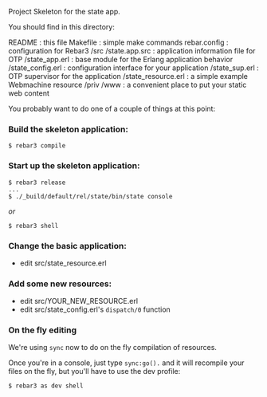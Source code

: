 Project Skeleton for the state app.

You should find in this directory:

README : this file
Makefile : simple make commands
rebar.config : configuration for Rebar3
/src
  /state.app.src : application information file for OTP
  /state_app.erl : base module for the Erlang application behavior
  /state_config.erl : configuration interface for your application
  /state_sup.erl : OTP supervisor for the application
  /state_resource.erl : a simple example Webmachine resource
/priv
  /www : a convenient place to put your static web content

You probably want to do one of a couple of things at this point:

### Build the skeleton application:

```
$ rebar3 compile
```

### Start up the skeleton application:
```
$ rebar3 release
...
$ ./_build/default/rel/state/bin/state console
```

*or*

```
$ rebar3 shell
```

### Change the basic application:
* edit src/state_resource.erl

### Add some new resources:
* edit src/YOUR_NEW_RESOURCE.erl
* edit src/state_config.erl's `dispatch/0` function

### On the fly editing

We're using `sync` now to do on the fly compilation of resources.

Once you're in a console, just type `sync:go().` and it will recompile
your files on the fly, but you'll have to use the dev profile:

```
$ rebar3 as dev shell
```


